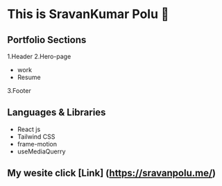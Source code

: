 # This is SravanKumar Polu 🙂


## Portfolio Sections
1.Header
2.Hero-page

- work
- Resume

3.Footer


## Languages & Libraries
 * React js
 * Tailwind CSS
 * frame-motion
 * useMediaQuerry
   
## My wesite  click [Link] (https://sravanpolu.me/)
